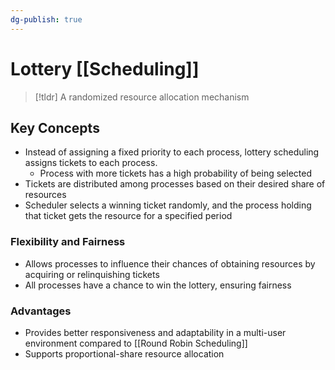 ```yaml
---
dg-publish: true
---
```

# Lottery [[Scheduling]]

> [!tldr] A randomized resource allocation mechanism

## Key Concepts
* Instead of assigning a fixed priority to each process, lottery scheduling assigns tickets to each process. 
	* Process with more tickets has a high probability of being selected
* Tickets are distributed among processes based on their desired share of resources
* Scheduler selects a winning ticket randomly, and the process holding that ticket gets the resource for a specified period
### Flexibility and Fairness
* Allows processes to influence their chances of obtaining resources by acquiring or relinquishing tickets
* All processes have a chance to win the lottery, ensuring fairness
### Advantages
* Provides better responsiveness and adaptability in a multi-user environment compared to [[Round Robin Scheduling]]
* Supports proportional-share resource allocation